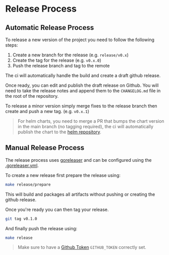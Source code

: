 # Release Process

## Automatic Release Process

To release a new version of the project you need to follow the following steps:

1. Create a new branch for the release (e.g. `release/v0.x`)
2. Create the tag for the release (e.g. `v0.x.0`)
3. Push the release branch and tag to the remote

The ci will automatically handle the build and create a draft github release.

Once ready, you can edit and publish the draft release on Github. You will need to take the release notes and append them to the `CHANGELOG.md` file in the root of the repository.

To release a minor version simply merge fixes to the release branch then create and push a new tag. (e.g. `v0.x.1`)

> For helm charts, you need to merge a PR that bumps the chart version in the main branch (no tagging required), the ci will automatically publish the chart to the [helm repository](https://grafana.github.io/helm-charts).
>
## Manual Release Process

The release process uses [goreleaser](https://goreleaser.com/scm/github/?h=github#github) and can be configured
using the [.goreleaser.yml](./.goreleaser.yml).

To create a new release first prepare the release using:

```bash
make release/prepare
```

This will build and packages all artifacts without pushing or creating the github release.

Once you're ready you can then tag your release.

```bash
git tag v0.1.0
```

And finally push the release using:

```bash
make release
```

> Make sure to have a [Github Token](https://goreleaser.com/scm/github/?h=github#github) `GITHUB_TOKEN` correctly set.
